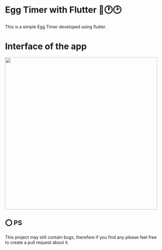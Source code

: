 # Egg Timer with Flutter 🍳🕐🕑

This is a simple Egg Timer developed using flutter.

# Interface of the app
<image src = 'assets/untitled.gif' height = '500'>


## ⭕ PS 

This project may still contain bugs, therefore if you find any please feel free to create a pull request about it.
